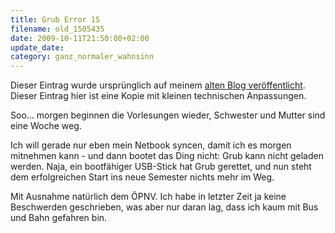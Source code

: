 ```yaml
---
title: Grub Error 15
filename: old_1505435
date: 2009-10-11T21:50:00+02:00
update_date:
category: ganz_normaler_wahnsinn
---
```

Dieser Eintrag wurde ursprünglich auf meinem [alten Blog veröffentlicht](https://stu.blogger.de/stories/1505435/). Dieser Eintrag hier ist eine Kopie mit kleinen technischen Anpassungen.

Soo… morgen beginnen die Vorlesungen wieder, Schwester und Mutter sind eine Woche weg.

Ich will gerade nur eben mein Netbook syncen, damit ich es morgen mitnehmen kann - und dann bootet das Ding nicht: Grub kann nicht geladen werden. Naja, ein bootfähiger USB-Stick hat Grub gerettet, und nun steht dem erfolgreichen Start ins neue Semester nichts mehr im Weg.

Mit Ausnahme natürlich dem ÖPNV. Ich habe in letzter Zeit ja keine Beschwerden geschrieben, was aber nur daran lag, dass ich kaum mit Bus und Bahn gefahren bin.
